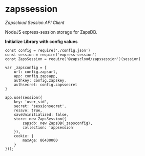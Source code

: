 # zapssession
_Zapscloud Session API Client_

NodeJS express-session storage for ZapsDB.

**Initialize Library with config values**
    
    const config = require('./config.json')
    const session = require('express-session')
    const ZapsSession = require('@zapscloud/zapssession')(session)

    var _zapsconfig = {
        url: config.zapsurl,
        app: config.zapsapp,
        authkey: config.zapskey,
        authsecret: config.zapssecret
    }

    app.use(session({
        key: 'user_sid',
        secret: 'sessionsecret',
        resave: true,
        saveUninitialized: false,
        store: new ZapsSession({
            zapsdb: new ZapsDB(_zapsconfig),
            collection: 'appsession'
        }),
        cookie: {
            maxAge: 86400000
        }
    }));
    